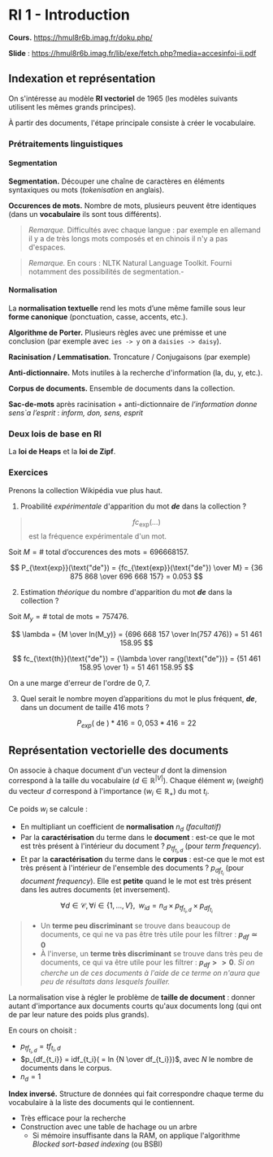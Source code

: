 # RI 1 - Introduction

**Cours.** <https://hmul8r6b.imag.fr/doku.php/>

**Slide** : <https://hmul8r6b.imag.fr/lib/exe/fetch.php?media=accesinfoi-ii.pdf>

## Indexation et représentation

On s'intéresse au modèle **RI vectoriel** de 1965 (les modèles suivants utilisent les mêmes grands principes).

À partir des documents, l'étape principale consiste à créer le vocabulaire.

### Prétraitements linguistiques

#### Segmentation

**Segmentation.** Découper une chaîne de caractères en éléments syntaxiques ou mots (*tokenisation* en anglais).

**Occurences de mots.** Nombre de mots, plusieurs peuvent être identiques (dans un **vocabulaire** ils sont tous différents).

> *Remarque.* Difficultés avec chaque langue : par exemple en allemand il y a de très longs mots composés et en chinois il n'y a pas d'espaces.

> *Remarque.* En cours : NLTK Natural Language Toolkit. Fourni notamment des possibilités de segmentation.-

#### Normalisation

La **normalisation textuelle** rend les mots d’une même famille sous leur **forme canonique** (ponctuation, casse, accents, etc.).

**Algorithme de Porter.** Plusieurs règles avec une prémisse et une conclusion (par exemple avec `ies -> y` on a `daisies -> daisy`).

**Racinisation / Lemmatisation.** Troncature / Conjugaisons (par exemple)

**Anti-dictionnaire.** Mots inutiles à la recherche d'information (la, du, y, etc.).

**Corpus de documents.** Ensemble de documents dans la collection.

**Sac-de-mots** après racinisation + anti-dictionnaire de *l’information donne sens`a l’esprit* : *inform, don, sens, esprit*

### Deux lois de base en RI

La **loi de Heaps** et la **loi de Zipf**.

### Exercices

Prenons la collection Wikipédia vue plus haut.

1. Proabilité *expérimentale* d'apparition du mot ***de*** dans la collection ?

> $$fc_{\text{exp}}(...)$$ est la fréquence expérimentale d'un mot.

Soit $M = \text{# total d'occurences des mots} = 696 668 157$.

$$
P_{\text{exp}}(\text{"de"}) = {fc_{\text{exp}}(\text{"de"}) \over M} = {36 875 868 \over 696 668 157} = 0.053
$$

2. Estimation *théorique* du nombre d'apparition du mot ***de*** dans la collection ?

Soit $M_y = \text{# total de mots} = 757 476$.

$$
\lambda = {M \over ln(M_y)} = {696 668 157 \over ln(757 476)} = 51 461 158.95
$$

$$
fc_{\text{th}}(\text{"de"}) = {\lambda \over rang(\text{"de"})} = {51 461 158.95 \over 1} = 51 461 158.95
$$

On a une marge d'erreur de l'ordre de $0,7$.

3. Quel serait le nombre moyen d’apparitions du mot le plus fréquent, ***de***, dans un document de taille 416 mots ?

$$
P_{exp}(\text{ de }) * 416 = 0,053 * 416 = 22
$$

## Représentation vectorielle des documents

On associe à chaque document d'un vecteur $d$ dont la dimension correspond à la taille du vocabulaire ($d \in \mathbb{R}^{|V|}$). Chaque élément $w_i$ (*weight*) du vecteur $d$ correspond à l'importance ($w_i \in \mathbb{R}_+$) du mot $t_i$.

Ce poids $w_i$ se calcule :

- En multipliant un coefficient de **normalisation** $n_d$ *(facultatif)*
- Par la **caractérisation** du terme dans le **document** : est-ce que le mot est très présent à l'intérieur du document ? $p_{tf_{t_i,d}}$ (pour *term frequency*).
- Et par la **caractérisation** du terme dans le **corpus** : est-ce que le mot est très présent à l'intérieur de l'ensemble des documents ? $p_{df_{t_i}}$ (pour *document frequency*). Elle est **petite** quand le le mot est très présent dans les autres documents (et inversement).

$$
\forall d \in \mathcal{C}, \forall i \in \{1,...,V\},\;\;w_{id} = n_d \times p_{tf_{t_i,d}} \times p_{df_{t_i}}
$$

> - Un **terme peu discriminant** se trouve dans beaucoup de documents, ce qui ne va pas être très utile pour les filtrer : **$p_{df} \simeq 0$**
> - À l'inverse, un **terme très discriminant** se trouve dans très peu de documents, ce qui va être utile pour les filtrer : **$p_{df} >> 0$**. *Si on cherche un de ces documents à l'aide de ce terme on n'aura que peu de résultats dans lesquels fouiller.*

La normalisation vise à régler le problème de **taille de document** : donner autant d'importance aux documents courts qu'aux documents long (qui ont de par leur nature des poids plus grands).

En cours on choisit :

- $p_{tf_{t_i,d}} = tf_{t_i,d}$
- $p_{df_{t_i}} = idf_{t_i}( = ln {N \over df_{t_i}})$, avec $N$ le nombre de documents dans le corpus.
- $n_d = 1$

**Index inversé.** Structure de données qui fait correspondre chaque terme du vocabulaire à la liste des documents qui le contiennent.

  - Très efficace pour la recherche
  - Construction avec une table de hachage ou un arbre
    - Si mémoire insuffisante dans la RAM, on applique l'algorithme *Blocked sort-based indexing* (ou BSBI)
